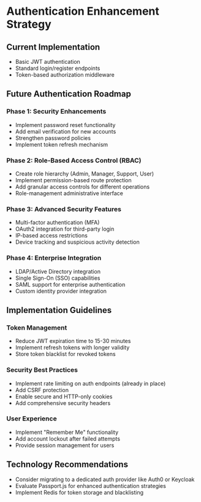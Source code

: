 # Authentication Enhancement Strategy

## Current Implementation
- Basic JWT authentication
- Standard login/register endpoints
- Token-based authorization middleware

## Future Authentication Roadmap

### Phase 1: Security Enhancements
- Implement password reset functionality
- Add email verification for new accounts
- Strengthen password policies
- Implement token refresh mechanism

### Phase 2: Role-Based Access Control (RBAC)
- Create role hierarchy (Admin, Manager, Support, User)
- Implement permission-based route protection
- Add granular access controls for different operations
- Role-management administrative interface

### Phase 3: Advanced Security Features
- Multi-factor authentication (MFA)
- OAuth2 integration for third-party login
- IP-based access restrictions
- Device tracking and suspicious activity detection

### Phase 4: Enterprise Integration
- LDAP/Active Directory integration
- Single Sign-On (SSO) capabilities
- SAML support for enterprise authentication
- Custom identity provider integration

## Implementation Guidelines

### Token Management
- Reduce JWT expiration time to 15-30 minutes
- Implement refresh tokens with longer validity
- Store token blacklist for revoked tokens

### Security Best Practices
- Implement rate limiting on auth endpoints (already in place)
- Add CSRF protection
- Enable secure and HTTP-only cookies
- Add comprehensive security headers

### User Experience
- Implement "Remember Me" functionality
- Add account lockout after failed attempts
- Provide session management for users

## Technology Recommendations
- Consider migrating to a dedicated auth provider like Auth0 or Keycloak
- Evaluate Passport.js for enhanced authentication strategies
- Implement Redis for token storage and blacklisting